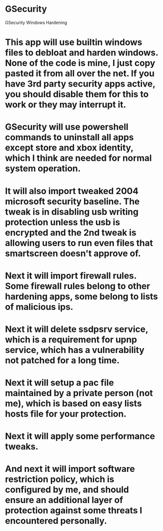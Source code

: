 # GSecurity
GSecurity Windows Hardening

# This app will use builtin windows files to debloat and harden windows. None of the code is mine, I just copy pasted it from all over the net. If you have 3rd party security apps active, you should disable them for this to work or they may interrupt it. 

# GSecurity will use powershell commands to uninstall all apps except store and xbox identity, which I think are needed for normal system operation. 

# It will also import tweaked 2004 microsoft security baseline. The tweak is in disabling usb writing protection unless the usb is encrypted and the 2nd tweak is allowing users to run even files that smartscreen doesn't approve of. 

# Next it will import firewall rules. Some firewall rules belong to other hardening apps, some belong to lists of malicious ips. 

# Next it will delete ssdpsrv service, which is a requirement for upnp service, which has a vulnerability not patched for a long time.

# Next it will setup a pac file maintained by a private person (not me), which is based on easy lists hosts file for your protection. 

# Next it will apply some performance tweaks. 

# And next it will import software restriction policy, which is configured by me, and should ensure an additional layer of protection against some threats I encountered personally.
